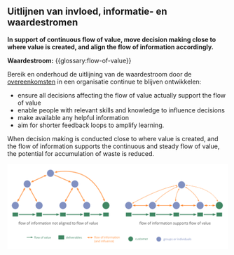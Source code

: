 ## Uitlijnen van invloed, informatie- en waardestromen

**In support of continuous flow of value, move decision making close to where value is created, and align the flow of information accordingly.**

**Waardestroom:** {{glossary:flow-of-value}}

Bereik en onderhoud de uitlijning van de waardestroom door de [overeenkomsten](glossary:agreement) in een organisatie continue te blijven ontwikkelen:

- ensure all decisions affecting the flow of value actually support the flow of value
- enable people with relevant skills and knowledge to influence decisions
- make available any helpful information
- aim for shorter feedback loops to amplify learning.

When decision making is conducted close to where value is created, and the flow of information supports the continuous and steady flow of value, the potential for accumulation of waste is reduced.

![Het uitlijnen van de stroom van informatie om de waardestroom te ondersteunen](img/workflow-and-value/align-flow.png)